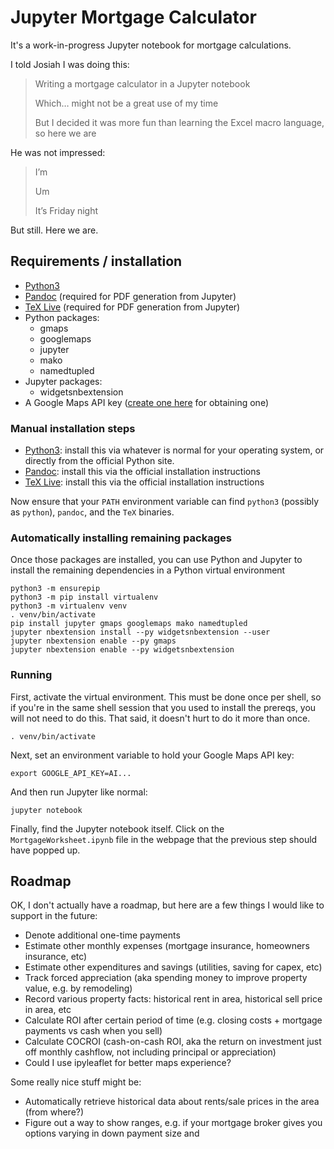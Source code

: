 # Jupyter Mortgage Calculator

It's a work-in-progress Jupyter notebook for mortgage calculations.

I told Josiah I was doing this:

> Writing a mortgage calculator in a Jupyter notebook
>
> Which… might not be a great use of my time
>
> But I decided it was more fun than learning the Excel macro language, so here we are

He was not impressed:

> I’m
>
> Um
>
> It’s Friday night

But still. Here we are.

## Requirements / installation

- [Python3](https://www.python.org/)
- [Pandoc](http://pandoc.org/) (required for PDF generation from Jupyter)
- [TeX Live](https://www.tug.org/texlive/) (required for PDF generation from Jupyter)
- Python packages:
    - gmaps
    - googlemaps
    - jupyter
    - mako
    - namedtupled
- Jupyter packages:
    - widgetsnbextension
- A Google Maps API key ([create one here](https://console.developers.google.com/flows/enableapi?apiid=maps_backend,geocoding_backend,directions_backend,distance_matrix_backend,elevation_backend&keyType=CLIENT_SIDE&reusekey=true) for obtaining one)

### Manual installation steps

- [Python3](https://www.python.org/downloads/): install this via whatever is normal for your operating system, or directly from the official Python site.
- [Pandoc](http://pandoc.org/installing.html): install this via the official installation instructions
- [TeX Live](https://www.tug.org/texlive/acquire-netinstall.html): install this via the official installation instructions

Now ensure that your `PATH` environment variable can find `python3` (possibly as `python`), `pandoc`, and the `TeX` binaries.

### Automatically installing remaining packages

Once those packages are installed, you can use Python and Jupyter to install the remaining dependencies in a Python virtual environment

    python3 -m ensurepip
    python3 -m pip install virtualenv
    python3 -m virtualenv venv
    . venv/bin/activate
    pip install jupyter gmaps googlemaps mako namedtupled
    jupyter nbextension install --py widgetsnbextension --user
    jupyter nbextension enable --py gmaps
    jupyter nbextension enable --py widgetsnbextension

### Running

First, activate the virtual environment. This must be done once per shell, so if you're in the same shell session that you used to install the prereqs, you will not need to do this. That said, it doesn't hurt to do it more than once.

    . venv/bin/activate

Next, set an environment variable to hold your Google Maps API key:

    export GOOGLE_API_KEY=AI...

And then run Jupyter like normal:

    jupyter notebook

Finally, find the Jupyter notebook itself. Click on the `MortgageWorksheet.ipynb` file in the webpage that the previous step should have popped up.

## Roadmap

OK, I don't actually have a roadmap, but here are a few things I would like to support in the future:

- Denote additional one-time payments
- Estimate other monthly expenses (mortgage insurance, homeowners insurance, etc)
- Estimate other expenditures and savings (utilities, saving for capex, etc)
- Track forced appreciation (aka spending money to improve property value, e.g. by remodeling)
- Record various property facts: historical rent in area, historical sell price in area, etc
- Calculate ROI after certain period of time (e.g. closing costs + mortgage payments vs cash when you sell)
- Calculate COCROI (cash-on-cash ROI, aka the return on investment just off monthly cashflow, not including principal or appreciation)
- Could I use ipyleaflet for better maps experience?

Some really nice stuff might be:
- Automatically retrieve historical data about rents/sale prices in the area (from where?)
- Figure out a way to show ranges, e.g. if your mortgage broker gives you options varying in down payment size and
